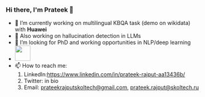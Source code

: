 ### Hi there, I'm Prateek 👋

- 🔭 I’m currently working on multilingual KBQA task (demo on wikidata) with **Huawei**
- 🌱 Also working on hallucination detection in LLMs
- 👯 I’m looking for PhD and working opportunities in NLP/deep learning
- [<img src='https://images.vexels.com/media/users/3/140030/isolated/preview/521136d25b37386f49728b93d2e4e6fa-cv-icon.png' height='40'>](https://drive.google.com/file/d/1dHLYCO2iiq2WdmdpA5RO_CQxKg955ILA/view?usp=share_link)
- 📫 How to reach me: 
    1) LinkedIn:https://www.linkedin.com/in/prateek-rajput-aa13436b/
    2) Twitter: in bio
    3) Email: prateekrajputskoltech@gmail.com, prateek.rajput@skoltech.ru



